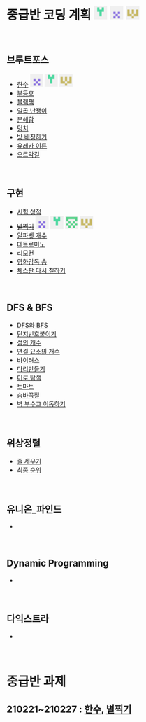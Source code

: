 # 중급반 코딩 계획 <img src="./md-images/gyeongju.png" height = "30" width="30"> <img src="./md-images/kiwan.png" height = "30" width="30"> <img src="./md-images/minsu.png" height = "30" width="30">

　

## 브루트포스

* ~~[한수](https://www.acmicpc.net/problem/1065)~~ <img src="./md-images/kiwan.png" height = "30" width="30"> <img src="./md-images/gyeongju.png" height = "30" width="30"> <img src="./md-images/minsu.png" height = "30" width="30">
* [부등호](https://www.acmicpc.net/problem/2529)
* [블랙잭](https://www.acmicpc.net/problem/2798)
* [일곱 난쟁이](https://www.acmicpc.net/problem/2309)
* [분해합](https://www.acmicpc.net/problem/2231)
* [덩치](https://www.acmicpc.net/problem/7568)
* [방 배정하기](https://www.acmicpc.net/problem/14697)
* [유레카 이론](https://www.acmicpc.net/problem/10448)
* [오르막길](https://www.acmicpc.net/problem/2846)

　

## 구현

* [시험 성적](https://www.acmicpc.net/problem/9498)
* ~~[별찍기](https://www.acmicpc.net/problem/2442)~~ <img src="./md-images/kiwan.png" height = "30" width="30"> <img src="./md-images/gyeongju.png" height = "30" width="30"> <img src="./md-images/kihoon.png" height = "30" width="30"> <img src="./md-images/minsu.png" height = "30" width="30">
* [알파벳 개수](https://www.acmicpc.net/problem/10808)
* [테트로미노](https://www.acmicpc.net/problem/14500)
* [리모컨](https://www.acmicpc.net/problem/1107)
* [영화감독 숌](https://www.acmicpc.net/problem/1436)
* [체스판 다시 칠하기](https://www.acmicpc.net/problem/1018)

　

## DFS & BFS

* [DFS와 BFS](https://www.acmicpc.net/problem/1260)
* [단지번호붙이기](https://www.acmicpc.net/problem/2667)
* [섬의 개수](https://www.acmicpc.net/problem/4963)
* [연결 요소의 개수](https://www.acmicpc.net/problem/11724)
* [바이러스](https://www.acmicpc.net/problem/2606)
* [다리만들기](https://www.acmicpc.net/problem/17472)
* [미로 탐색](https://www.acmicpc.net/problem/2178)
* [토마토](https://www.acmicpc.net/problem/7576)
* [숨바꼭질](https://www.acmicpc.net/problem/1697)
* [벽 부수고 이동하기](https://www.acmicpc.net/problem/2206)

　

## 위상정렬

* [줄 세우기](https://www.acmicpc.net/problem/2252)
* [최종 순위](https://www.acmicpc.net/problem/3665)

　

## 유니온_파인드

* 

　

## Dynamic Programming

* 

　

## 다익스트라

* 

　

# 중급반 과제

## 210221~210227 : [한수](https://www.acmicpc.net/problem/1065), [별찍기](https://www.acmicpc.net/problem/2442)
